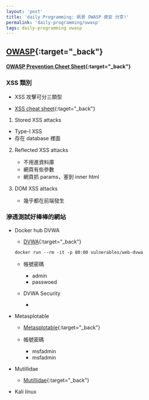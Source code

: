 ```yaml
---
layout: 'post'
title: 'daily Programming: 帆哥 OWASP 資安 分享!'
permalink: 'daily-programming/owasp'
tags: daily-programming owasp
---
```

## [OWASP](https://www.owasp.org/index.php/Main_Page){:target="_back"}

#### [OWASP Prevention Cheet Sheet](https://cheatsheetseries.owasp.org/cheatsheets/Cross_Site_Scripting_Prevention_Cheat_Sheet.html){:target="_back"}

### XSS 類別

- XSS 攻擊可分三類型

- [XSS cheat sheet](https://www.owasp.org/index.php/XSS_Filter_Evasion_Cheat_Sheet){:taget="_back"}

1. Stored XSS attacks
  - Type-I XSS
  - 存在 database 裡面
    
2. Reflected XSS attacks
   - 不用進資料庫
   - 網頁有些參數
   - 網頁抓 params，塞到 inner html

3. DOM XSS attacks
   - 幾乎都在前端發生

### 滲透測試好棒棒的網站

- Docker hub DVWA

   - [DVWA](https://hub.docker.com/r/vulnerables/web-dvwa/){:target="_back"}
   
   ~~~docker
   docker run --rm -it -p 80:80 vulnerables/web-dvwa
   ~~~

   - 帳號密碼

      - admin 
      - passwoed

   - DVWA Security

      -  

- Metasplotable

   - [Metasplotable](https://sourceforge.net/projects/metasploitable/){:target="_back"}

   - 帳號密碼

      - msfadmin 
      - msfadmin

- Mutillidae

   - [Mutillidae](https://www.owasp.org/index.php/OWASP_Mutillidae_2_Project){:target="_back"}

- Kali linux